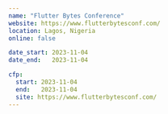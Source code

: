 ```yaml
---
name: "Flutter Bytes Conference"
website: https://www.flutterbytesconf.com/
location: Lagos, Nigeria
online: false

date_start: 2023-11-04
date_end:   2023-11-04

cfp:
  start: 2023-11-04
  end:   2023-11-04
  site: https://www.flutterbytesconf.com/
---
```

